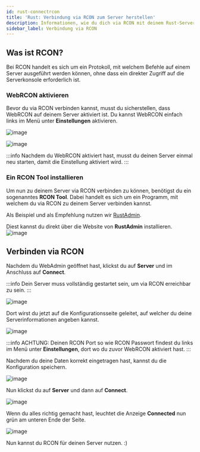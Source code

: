 ```yaml
---
id: rust-connectrcon
title: 'Rust: Verbindung via RCON zum Server herstellen'
description: Informationen, wie du dich via RCON mit deinem Rust-Server von ZAP-Hosting verbinden kannst, um deinen Server zu verwalten - ZAP-Hosting.com Dokumentation
sidebar_label: Verbindung via RCON
---
```


## Was ist RCON?

Bei RCON handelt es sich um ein Protokoll, mit welchem Befehle auf einem Server ausgeführt werden können, ohne dass ein direkter Zugriff auf die Serverkonsole erforderlich ist.

### WebRCON aktivieren

Bevor du via RCON verbinden kannst, musst du sicherstellen, dass WebRCON auf deinem Server aktiviert ist.
Du kannst WebRCON einfach links im Menü unter **Einstellungen** aktivieren.

![image](https://user-images.githubusercontent.com/26007280/189935075-d8410086-a638-4ae5-814a-c91e65abf812.png)

![image](https://user-images.githubusercontent.com/26007280/189935132-22df1a52-81c1-4edd-895d-723ace8fa1b9.png)

:::info
Nachdem du WebRCON aktiviert hast, musst du deinen Server einmal neu starten, damit die Einstellung aktiviert wird. 
:::

### Ein RCON Tool installieren

Um nun zu deinem Server via RCON verbinden zu können, benötigst du ein sogenanntes **RCON Tool**. Dabei handelt es sich um ein Programm, mit welchem du via RCON zu deinem Server verbinden kannst. 

Als Beispiel und als Empfehlung nutzen wir [RustAdmin](https://www.rustadmin.com/).

Diest kannst du direkt über die Website von **RustAdmin** installieren.
![image](https://user-images.githubusercontent.com/26007280/189935195-073a0878-1aa1-437a-8761-d1434d069469.png)

## Verbinden via RCON

Nachdem du WebAdmin geöffnet hast, klickst du auf **Server** und im Anschluss auf **Connect**.

:::info
Dein Server muss vollständig gestartet sein, um via RCON erreichbar zu sein. 
:::

![image](https://user-images.githubusercontent.com/26007280/189935408-315587b5-0f51-4728-8de5-b08de52e023e.png)

Dort wirst du jetzt auf die Konfigurationsseite geleitet, auf welcher du deine Serverinformationen angeben kannst.

![image](https://user-images.githubusercontent.com/26007280/189935448-6236075d-bcef-478e-9f9e-b481033cfcac.png)

:::info
ACHTUNG: Deinen RCON Port so wie RCON Passwort findest du links im Menü unter **Einstellungen**, dort wo du zuvor WebRCON aktiviert hast. 
:::

Nachdem du deine Daten korrekt eingetragen hast, kannst du die Konfiguration speichern.

![image](https://user-images.githubusercontent.com/26007280/189935483-81b3a158-e1ea-4a56-9719-2ccebdc45155.png)

Nun klickst du auf **Server** und dann auf **Connect**.

![image](https://user-images.githubusercontent.com/26007280/189935514-550db0b4-493c-41f6-ab5a-158dbc184b6b.png)

Wenn du alles richtig gemacht hast, leuchtet die Anzeige **Connected** nun grün am unteren Ende der Seite.

![image](https://user-images.githubusercontent.com/26007280/189935617-64849a03-c969-46a0-9765-58c73ca0c551.png)

Nun kannst du RCON für deinen Server nutzen. :) 
